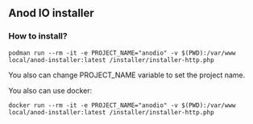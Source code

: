 ## Anod IO installer

### How to install?

```podman run --rm -it -e PROJECT_NAME="anodio" -v $(PWD):/var/www local/anod-installer:latest /installer/installer-http.php```

You also can change PROJECT_NAME variable to set the project name.

You also can use docker:

```docker run --rm -it -e PROJECT_NAME="anodio" -v $(PWD):/var/www local/anod-installer:latest /installer/installer-http.php```